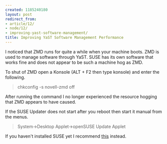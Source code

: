 ```yaml
---
created: 1185240180
layout: post
redirect_from:
- article/12/
- node/12/
- improving-yast-software-management/
title: Improving YaST Software Management Performance
---
```

I noticed that ZMD runs for quite a while when your machine boots. ZMD is used to manage software through YaST. SUSE has its own software that works fine and does not appear to be such a machine hog as ZMD.

To shut of ZMD open a Konsole (ALT + F2 then type konsole) and enter the following.
<blockquote>chkconfig -s novell-zmd off</blockquote>After running the command I no longer experienced the resource hogging that ZMD appears to have caused.

If the SUSE Updater does not start after you reboot then start it manual from the menus.
<blockquote>System->Desktop Applet->openSUSE Update Applet
</blockquote>If you haven't installed SUSE yet I recommend <a href="http://boombatower.blogspot.com/2007/08/suse-installation-thoughts.html">this</a> instead.

